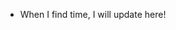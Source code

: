 - When I find time, I will update here!



<!--
### Hi there 👋
- 🌿 I'm currently working on my master's in plant physiology! 
- 💻 I'm currently trying to learn Python and R
- ⚡ Fun fact: I wanted to be a bioinformatician in protein structure and conformation while studying. I was also interested in lncRNA in human diseases. 
- 📫 How to reach me: It's simple to send a mail 
-->

<!---
mellownightwombat/mellownightwombat is a ✨ special ✨ repository because its `README.md` (this file) appears on your GitHub profile.
You can click the Preview link to take a look at your changes.
-
- 👋 Hi, I’m @mellownightwombat
- 👀 I’m interested in ...
- 🌱 I’m currently learning ...
- 💞️ I’m looking to collaborate on ...
- 📫 How to reach me ...
- 😄 Pronouns: ...
- ⚡ Fun fact: ...


Here are some ideas to get you started:

- 🔭 I’m currently working on ...
- 🌱 I’m currently learning ...
- 👯 I’m looking to collaborate on ...
- 🤔 I’m looking for help with ...
- 💬 Ask me about ...
- 📫 How to reach me: ...
- 😄 Pronouns: ...
- ⚡ Fun fact: ...

--->

